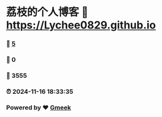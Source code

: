 # 荔枝的个人博客 :link: https://Lychee0829.github.io 
### :page_facing_up: [5](https://Lychee0829.github.io/tag.html) 
### :speech_balloon: 0 
### :hibiscus: 3555 
### :alarm_clock: 2024-11-16 18:33:35 
### Powered by :heart: [Gmeek](https://github.com/Meekdai/Gmeek)
